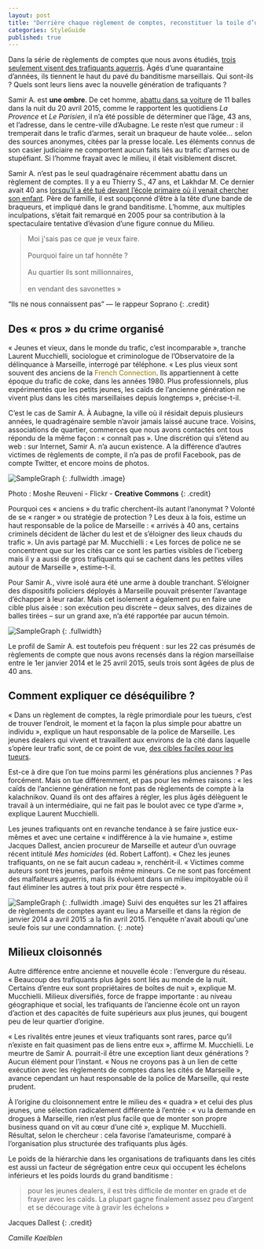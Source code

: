 ```yaml
---
layout: post
title: "Derrière chaque règlement de comptes, reconstituer la toile d’un réseau"
categories: StyleGuide
published: true
---
```




Dans la série de règlements de comptes que nous avons étudiés, [trois seulement visent des trafiquants aguerris](https://reglementsdecomptes.wordpress.com/?p=142). Âgés d’une quarantaine d’années, ils tiennent le haut du pavé du banditisme marseillais. Qui sont-ils ? Quels sont leurs liens avec la nouvelle génération de trafiquants ?


Samir A. est **une ombre**. De cet homme, [abattu dans sa voiture](http://www.laprovence.com/article/actualites/3372476/aubagne-un-homme-crible-de-balles-dans-sa-voiture.html) de 11 balles dans la nuit du 20 avril 2015, comme le rapportent les quotidiens _La Provence_ et _Le Parisien_, il n’a été possible de déterminer que l’âge, 43 ans, et l’adresse, dans le centre-ville d’Aubagne. Le reste n’est que rumeur : il tremperait dans le trafic d’armes, serait un braqueur de haute volée… selon des sources anonymes, citées par la presse locale. Les éléments connus de son casier judiciaire ne comportent aucun faits liés au trafic d’armes ou de stupéfiant. Si l’homme frayait avec le milieu, il était visiblement discret.

Samir A. n’est pas le seul quadragénaire récemment abattu dans un règlement de comptes. Il y a eu Thierry S., 47 ans, et Lakhdar M. Ce dernier avait 40 ans [lorsqu’il a été tué devant l’école primaire où il venait chercher son enfant](https://reglementsdecomptes.wordpress.com/?p=54). Père de famille, il est soupçonné d’être à la tête d’une bande de braqueurs, et impliqué dans le grand banditisme. L’homme, aux multiples inculpations, s’était fait remarqué en 2005 pour sa contribution à la spectaculaire tentative d’évasion d’une figure connue du Milieu.

>Moi j'sais pas ce que je veux faire.<br /><br />
Pourquoi faire un taf honnête ?<br /><br />
Au quartier ils sont millionnaires, <br /><br />
en vendant des savonettes »

“Ils ne nous connaissent pas” — le rappeur Soprano
{: .credit}

Des « pros » du crime organisé
------------------------------

« Jeunes et vieux, dans le monde du trafic, c’est incomparable », tranche Laurent Mucchielli, sociologue et criminologue de l’Observatoire de la délinquance à Marseille, interrogé par téléphone. « Les plus vieux sont souvent des anciens de la <a style="cursor:help;color:#9e7900;" title="Les individus qui ont participé à l'exportation d'héroïne aux États-Unis depuis la France, dans les années 1980.">French Connection</a>. Ils appartiennent à cette époque du trafic de coke, dans les années 1980\. Plus professionnels, plus expérimentés que les petits jeunes, les caïds de l’ancienne génération ne vivent plus dans les cités marseillaises depuis longtemps », précise-t-il.

C’est le cas de Samir A. À Aubagne, la ville où il résidait depuis plusieurs années, le quadragénaire semble n’avoir jamais laissé aucune trace. Voisins, associations de quartier, commerces que nous avons contactés ont tous répondu de la même façon : « connaît pas ». Une discrétion qui s’étend au web : sur Internet, Samir A. n’a aucun existence. A la différence d’autres victimes de règlements de compte, il n’a pas de profil Facebook, pas de compte Twitter, et encore moins de photos.

![SampleGraph]({{siteimg}}/img/RDC_sample-streetview.jpg) 
{: .fullwidth .image}

Photo : Moshe Reuveni - Flickr - **Creative Commons**
{: .credit}

Pourquoi ces « anciens » du trafic cherchent-ils autant l’anonymat ? Volonté de se « ranger » ou stratégie de protection ? Les deux à la fois, estime un haut responsable de la police de Marseille : « arrivés à 40 ans, certains criminels décident de lâcher du lest et de s’éloigner des lieux chauds du trafic ». Un avis partagé par M. Mucchielli : « Les forces de police ne se concentrent que sur les cités car ce sont les parties visibles de l’iceberg mais il y a aussi de gros trafiquants qui se cachent dans les petites villes autour de Marseille », estime-t-il.

Pour Samir A., vivre isolé aura été une arme à double tranchant. S’éloigner des dispositifs policiers déployés à Marseille pouvait présenter l’avantage d’échapper à leur radar. Mais cet isolement a également pu en faire une cible plus aisée : son exécution peu discrète – deux salves, des dizaines de balles tirées – sur un grand axe, n’a été rapportée par aucun témoin.

![SampleGraph]({{siteimg}}/img/000_Par8272766.jpg) 
{: .fullwidth}

Le profil de Samir A. est toutefois peu fréquent : sur les 22 cas présumés de règlements de compte que nous avons recensés dans la région marseillaise entre le 1er janvier 2014 et le 25 avril 2015, seuls trois sont âgées de plus de 40 ans.

Comment expliquer ce déséquilibre ?
-----------------------------------

« Dans un règlement de comptes, la règle primordiale pour les tueurs, c’est de trouver l’endroit, le moment et la façon la plus simple pour abattre un individu », explique un haut responsable de la police de Marseille. Les jeunes dealers qui vivent et travaillent aux environs de la cité dans laquelle s’opère leur trafic sont, de ce point de vue, [des cibles faciles pour les tueurs](https://reglementsdecomptes.wordpress.com/?p=234).

Est-ce à dire que l’on tue moins parmi les générations plus anciennes ? Pas forcément. Mais on tue différemment, et pas pour les mêmes raisons : « les caïds de l’ancienne génération ne font pas de règlements de compte à la kalachnikov. Quand ils ont des affaires à régler, les plus âgés délèguent le travail à un intermédiaire, qui ne fait pas le boulot avec ce type d’arme », explique Laurent Mucchielli.

Les jeunes trafiquants ont en revanche tendance à se faire justice eux-mêmes et avec une certaine « indifférence à la vie humaine », estime Jacques Dallest, ancien procureur de Marseille et auteur d’un ouvrage récent intitulé _Mes homicides_ (éd. Robert Laffont). « Chez les jeunes trafiquants, on ne se fait aucun cadeau », renchérit-il. « Victimes comme auteurs sont très jeunes, parfois même mineurs. Ce ne sont pas forcément des malfaiteurs aguerris, mais ils évoluent dans un milieu impitoyable où il faut éliminer les autres à tout prix pour être respecté ».

![SampleGraph]({{siteimg}}/img/RDC_sample-barChart.jpg) 
{: .fullwidth .image}
Suivi des enquêtes sur les 21 affaires de règlements de comptes ayant eu lieu a Marseille et dans la région de
janvier 2014 a avril 2015 :a la fin avril 2015. l'enquête n'avait abouti qu'une seule fois sur une condamnation.
{: .note}

Milieux cloisonnés
------------------

Autre différence entre ancienne et nouvelle école : l’envergure du réseau. « Beaucoup des trafiquants plus âgés sont liés au monde de la nuit. Certains d’entre eux sont propriétaires de boîtes de nuit », explique M. Mucchielli. Milieux diversifiés, force de frappe importante : au niveau géographique et social, les trafiquants de l’ancienne école ont un rayon d’action et des capacités de fuite supérieurs aux plus jeunes, qui bougent peu de leur quartier d’origine.

« Les rivalités entre jeunes et vieux trafiquants sont rares, parce qu’il n’existe en fait quasiment pas de liens entre eux », affirme M. Mucchielli. Le meurtre de Samir A. pourrait-il être une exception liant deux générations ? Aucun élément pour l’instant. « Nous ne croyons pas à un lien de cette exécution avec les règlements de comptes dans les cités de Marseille », avance cependant un haut responsable de la police de Marseille, qui reste prudent.

À l’origine du cloisonnement entre le milieu des « quadra » et celui des plus jeunes, une sélection radicalement différente à l’entrée : « vu la demande en drogues à Marseille, rien n’est plus facile que de monter son propre business quand on vit au cœur d’une cité », explique M. Mucchielli. Résultat, selon le chercheur : cela favorise l’amateurisme, comparé à l’organisation plus structurée des trafiquants plus âgés.

Le poids de la hiérarchie dans les organisations de trafiquants dans les cités est aussi un facteur de ségrégation entre ceux qui occupent les échelons inférieurs et les poids lourds du grand banditisme : 

>pour les jeunes dealers, il est très difficile de monter en grade et de frayer avec les caïds. La plupart gagne finalement assez peu d’argent et se décourage vite à gravir les échelons »

Jacques Dallest
{: .credit}


*Camille Kaelblen*
